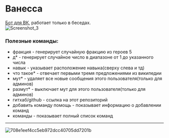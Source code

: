 # Ванесса
[Бот для ВК](https://vk.com/vanessakapustovna "Группа бота в ВК"), работает только в беседах.\
![Screenshot_3](https://user-images.githubusercontent.com/106178214/215032483-0b232690-cbc3-4062-b6ca-a056b389444c.png)

### Полезные команды:
- фракция - генерирует случайную фракцию из героев 5
- д* - генерирует случайное число в диапазоне от 1 до указанного числа
- навык - указывает расположение навыка(сверху слева и тд)
- что такое* - отвечает первыми тремя предложениями из википедии
- мут* - удаляет все новые сообщения этого пользователя(только для админов)
- размут* - выключает мут для этого пользователя(только для админов)
- гитхаб/github - ссылка на этот репозиторий
- добавить команду помощь - показывает информацию о добавлении команд
- команды - показывает полный список команд 
---
![708e1eef4cc5eb972dcc40705dd7201b](https://user-images.githubusercontent.com/106178214/215072489-a71c1ae7-6388-4f2c-b266-90bb090c9c10.jpg)